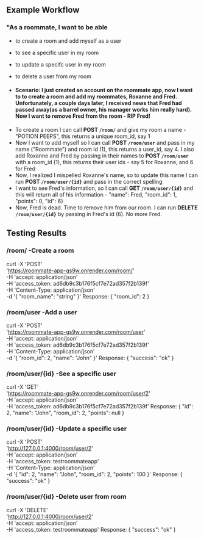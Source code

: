 ## Example Workflow
### "As a roommate, I want to be able
- to create a room and add myself as a user
- to see a specific user in my room
- to update a specifc user in my room
- to delete a user from my room 

- #### Scenario: I just created an account on the roommate app, now I want to to create a room and add my roommates, Roxanne and Fred. Unfortunately, a couple days later, I received news that Fred had passed away(as a barrel owner, his manager works him really hard). Now I want to remove Fred from the room - RIP Fred! 

+ To create a room I can call **POST `/room/`** and give my room a name - "POTION PEEPS", this returns a unique room_id, say 1
+ Now I want to add myself so I can call **POST `/room/user`** and pass in my name ("Roommate") and room id (1), this returns a user_id, say 4. I also add Roxanne and Fred by passing in their names to **POST `/room/user`** with a room_id (1), this returns their user ids - say 5 for Roxanne, and 6 for Fred
+ Now, I realized I mispelled Roxanne's name, so to update this name I can run **POST `/room/user/{id}`** and pass in the correct spelling
+ I want to see Fred's information, so I can call **GET `/room/user/{id}`** and this will return all of his information - "name": Fred, "room_id": 1, "points": 0, "id": 6}
+ Now, Fred is dead. Time to remove him from our room. I can run **DELETE `/room/user/{id}`** by passing in Fred's id (6). No more Fred. 

## Testing Results

### /room/ -Create a room
curl -X 'POST' \
  'https://roommate-app-gs9w.onrender.com/room/' \
  -H 'accept: application/json' \
  -H 'access_token: ad6db9c3b176f5cf7e72ad357f2b139f' \
  -H 'Content-Type: application/json' \
  -d '{
  "room_name": "string"
}'
Response:
{
  "room_id": 2
}

### /room/user -Add a user
curl -X 'POST' \
  'https://roommate-app-gs9w.onrender.com/room/user' \
  -H 'accept: application/json' \
  -H 'access_token: ad6db9c3b176f5cf7e72ad357f2b139f' \
  -H 'Content-Type: application/json' \
  -d '{
  "room_id": 2,
  "name": "John"
}'
Response:
{
  "success": "ok"
}

### /room/user/{id} -See a specific user
curl -X 'GET' \
  'https://roommate-app-gs9w.onrender.com/room/user/2' \
  -H 'accept: application/json' \
  -H 'access_token:  ad6db9c3b176f5cf7e72ad357f2b139f'
  Response:
  {
  "id": 2,
  "name": "John",
  "room_id": 2,
  "points": null
}

### /room/user/{id} -Update a specific user
curl -X 'POST' \
  'http://127.0.0.1:4000/room/user/2' \
  -H 'accept: application/json' \
  -H 'access_token: testroommateapp' \
  -H 'Content-Type: application/json' \
  -d '{
  "id": 2,
  "name": "John",
  "room_id": 2,
  "points": 100
}'
Response:
{
  "success": "ok"
}

### /room/user/{id} -Delete user from room
curl -X 'DELETE' \
  'http://127.0.0.1:4000/room/user/2' \
  -H 'accept: application/json' \
  -H 'access_token: testroommateapp'
Response:
{
"success": "ok"
}
